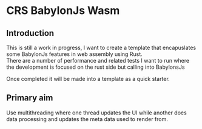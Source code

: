 # CRS BabylonJs Wasm

## Introduction
This is still a work in progress, I want to create a template that encapuslates some BabylonJs features in web assembly using Rust.  
There are a number of performance and related tests I want to run where the development is focused on the rust side but calling into BabylonsJs

Once completed it will be made into a template as a quick starter.  

## Primary aim
Use multithreading where one thread updates the UI while another does data processing and updates the meta data used to render from.
